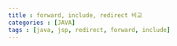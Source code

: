 ```yaml
---
title : forward, include, redirect 비교
categories : [JAVA]
tags : [java, jsp, redirect, forward, include]
---
```


